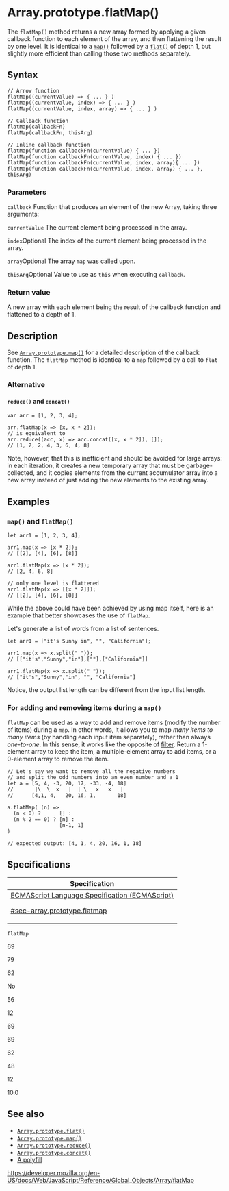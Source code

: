 # Array.prototype.flatMap()

The `flatMap()` method returns a new array formed by applying a given callback function to each element of the array, and then flattening the result by one level. It is identical to a [`map()`](map) followed by a [`flat()`](flat) of depth 1, but slightly more efficient than calling those two methods separately.

## Syntax

    // Arrow function
    flatMap((currentValue) => { ... } )
    flatMap((currentValue, index) => { ... } )
    flatMap((currentValue, index, array) => { ... } )

    // Callback function
    flatMap(callbackFn)
    flatMap(callbackFn, thisArg)

    // Inline callback function
    flatMap(function callbackFn(currentValue) { ... })
    flatMap(function callbackFn(currentValue, index) { ... })
    flatMap(function callbackFn(currentValue, index, array){ ... })
    flatMap(function callbackFn(currentValue, index, array) { ... }, thisArg)

### Parameters

`callback`
Function that produces an element of the new Array, taking three arguments:

`currentValue`
The current element being processed in the array.

`index`<span class="badge inline optional">Optional</span>
The index of the current element being processed in the array.

`array`<span class="badge inline optional">Optional</span>
The array `map` was called upon.

`thisArg`<span class="badge inline optional">Optional</span>
Value to use as `this` when executing `callback`.

### Return value

A new array with each element being the result of the callback function and flattened to a depth of 1.

## Description

See [`Array.prototype.map()`](map) for a detailed description of the callback function. The `flatMap` method is identical to a `map` followed by a call to `flat` of depth 1.

### Alternative

#### `reduce()` and `concat()`

    var arr = [1, 2, 3, 4];

    arr.flatMap(x => [x, x * 2]);
    // is equivalent to
    arr.reduce((acc, x) => acc.concat([x, x * 2]), []);
    // [1, 2, 2, 4, 3, 6, 4, 8]

Note, however, that this is inefficient and should be avoided for large arrays: in each iteration, it creates a new temporary array that must be garbage-collected, and it copies elements from the current accumulator array into a new array instead of just adding the new elements to the existing array.

## Examples

### `map()` and `flatMap()`

    let arr1 = [1, 2, 3, 4];

    arr1.map(x => [x * 2]);
    // [[2], [4], [6], [8]]

    arr1.flatMap(x => [x * 2]);
    // [2, 4, 6, 8]

    // only one level is flattened
    arr1.flatMap(x => [[x * 2]]);
    // [[2], [4], [6], [8]]

While the above could have been achieved by using map itself, here is an example that better showcases the use of `flatMap`.

Let's generate a list of words from a list of sentences.

    let arr1 = ["it's Sunny in", "", "California"];

    arr1.map(x => x.split(" "));
    // [["it's","Sunny","in"],[""],["California"]]

    arr1.flatMap(x => x.split(" "));
    // ["it's","Sunny","in", "", "California"]

Notice, the output list length can be different from the input list length.

### For adding and removing items during a `map()`

`flatMap` can be used as a way to add and remove items (modify the number of items) during a `map`. In other words, it allows you to map _many items to many items_ (by handling each input item separately), rather than always _one-to-one_. In this sense, it works like the opposite of [filter](filter). Return a 1-element array to keep the item, a multiple-element array to add items, or a 0-element array to remove the item.

    // Let's say we want to remove all the negative numbers
    // and split the odd numbers into an even number and a 1
    let a = [5, 4, -3, 20, 17, -33, -4, 18]
    //       |\  \  x   |  | \   x   x   |
    //      [4,1, 4,   20, 16, 1,       18]

    a.flatMap( (n) =>
      (n < 0) ?      [] :
      (n % 2 == 0) ? [n] :
                     [n-1, 1]
    )

    // expected output: [4, 1, 4, 20, 16, 1, 18]

## Specifications

<table>
<thead>
<tr class="header">
<th>Specification</th>
</tr>
</thead>
<tbody>
<tr class="odd">
<td>
<a href="https://tc39.es/ecma262/#sec-array.prototype.flatmap">ECMAScript Language Specification (ECMAScript)
<br/>

<span class="small">#sec-array.prototype.flatmap</span>
</a>
</td>
</tr>
</tbody>
</table>

`flatMap`

69

79

62

No

56

12

69

69

62

48

12

10.0

## See also

-   [`Array.prototype.flat()`](flat)
-   [`Array.prototype.map()`](map)
-   [`Array.prototype.reduce()`](reduce)
-   [`Array.prototype.concat()`](concat)
-   [A polyfill](https://github.com/behnammodi/polyfill/blob/master/array.polyfill.js)

<a href="https://developer.mozilla.org/en-US/docs/Web/JavaScript/Reference/Global_Objects/Array/flatMap" class="_attribution-link">https://developer.mozilla.org/en-US/docs/Web/JavaScript/Reference/Global_Objects/Array/flatMap</a>
